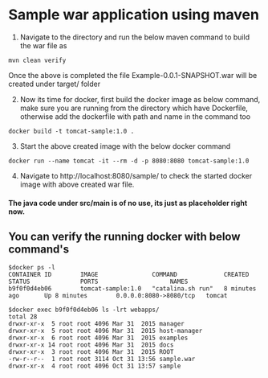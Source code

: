 # Sample war application using maven 

1. Navigate to the directory and run the below maven command to build the war file as
```
mvn clean verify
```
Once the above is completed the file Example-0.0.1-SNAPSHOT.war will be created under target/ folder

2. Now its time for docker, first build the docker image as below command, make sure you are running from the directory which have Dockerfile, otherwise add the dockerfile with path and name in the command too
```
docker build -t tomcat-sample:1.0 .
```
3. Start the above created image with the below docker command
```
docker run --name tomcat -it --rm -d -p 8080:8080 tomcat-sample:1.0
```
4. Navigate to http://localhost:8080/sample/ to check the started docker image with above created war file.

#### The java code under src/main is of no use, its just as placeholder right now.

## You can verify the running docker with below command's
```
$docker ps -l
CONTAINER ID        IMAGE               COMMAND             CREATED             STATUS              PORTS                    NAMES
b9f0f0d4eb06        tomcat-sample:1.0   "catalina.sh run"   8 minutes ago       Up 8 minutes        0.0.0.0:8080->8080/tcp   tomcat

$docker exec b9f0f0d4eb06 ls -lrt webapps/
total 28
drwxr-xr-x  5 root root 4096 Mar 31  2015 manager
drwxr-xr-x  5 root root 4096 Mar 31  2015 host-manager
drwxr-xr-x  6 root root 4096 Mar 31  2015 examples
drwxr-xr-x 14 root root 4096 Mar 31  2015 docs
drwxr-xr-x  3 root root 4096 Mar 31  2015 ROOT
-rw-r--r--  1 root root 3114 Oct 31 13:56 sample.war
drwxr-xr-x  4 root root 4096 Oct 31 13:57 sample

```
